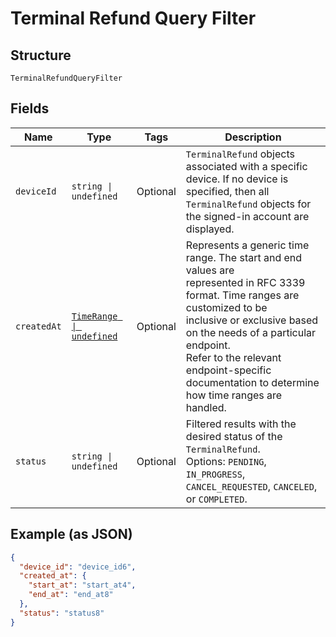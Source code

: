 
# Terminal Refund Query Filter

## Structure

`TerminalRefundQueryFilter`

## Fields

| Name | Type | Tags | Description |
|  --- | --- | --- | --- |
| `deviceId` | `string \| undefined` | Optional | `TerminalRefund` objects associated with a specific device. If no device is specified, then all<br>`TerminalRefund` objects for the signed-in account are displayed. |
| `createdAt` | [`TimeRange \| undefined`](/doc/models/time-range.md) | Optional | Represents a generic time range. The start and end values are<br>represented in RFC 3339 format. Time ranges are customized to be<br>inclusive or exclusive based on the needs of a particular endpoint.<br>Refer to the relevant endpoint-specific documentation to determine<br>how time ranges are handled. |
| `status` | `string \| undefined` | Optional | Filtered results with the desired status of the `TerminalRefund`.<br>Options: `PENDING`, `IN_PROGRESS`, `CANCEL_REQUESTED`, `CANCELED`, or `COMPLETED`. |

## Example (as JSON)

```json
{
  "device_id": "device_id6",
  "created_at": {
    "start_at": "start_at4",
    "end_at": "end_at8"
  },
  "status": "status8"
}
```

